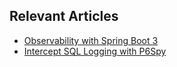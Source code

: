 ## Relevant Articles
- [Observability with Spring Boot 3](https://www.baeldung.com/spring-boot-3-observability)
- [Intercept SQL Logging with P6Spy](https://www.baeldung.com/java-p6spy-intercept-sql-logging)
